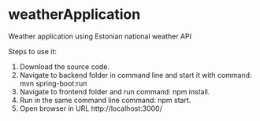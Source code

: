 # weatherApplication
Weather application using Estonian national weather API


Steps to use it:

1. Download the source code.
2. Navigate to backend folder in command line and start it with command: mvn spring-boot:run
3. Navigate to frontend folder and run command: npm install.
4. Run in the same command line command: npm start.
5. Open browser in URL http://localhost:3000/
